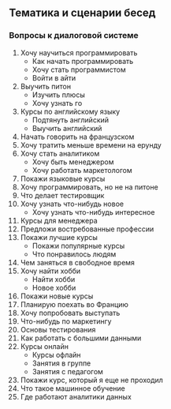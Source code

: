 ## Тематика и сценарии бесед
### Вопросы к диалоговой системе

1. Хочу научиться программировать 
    * Как начать программировать
    * Хочу стать программистом 
    * Войти в айти 
2. Выучить питон
    * Изучить плюсы
    * Хочу узнать го
3. Курсы по английскому языку 
    * Подтянуть английский
    * Выучить английский
4. Начать говорить на французском
5. Хочу тратить меньше времени на ерунду
6. Хочу стать аналитиком
    * Хочу быть менеджером
    * Хочу работать маркетологом
7. Покажи языковые курсы
8. Хочу программировать, но не на питоне
9. Что делает тестировщик
10. Хочу узнать что-нибудь новое
    * Хочу узнать что-нибудь интересное
11. Курсы для менеджера
12. Предложи востребованные профессии
13. Покажи лучшие курсы
     * Покажи популярные курсы
     * Что понравилось людям
14. Чем заняться в свободное время
15. Хочу найти хобби
    * Найти хобби
    * Новое хобби
16. Покажи новые курсы
17. Планирую поехать во Францию
18. Хочу попробовать выступать
19. Что-нибудь по маркетингу
20. Основы тестирования
21. Как работать с большими данными
22. Курсы онлайн
    * Курсы офлайн
    * Занятия в группе
    * Занятия с педагогом
23. Покажи курс, который я еще не проходил
24. Что такое машинное обучение
25. Где работают аналитики данных
